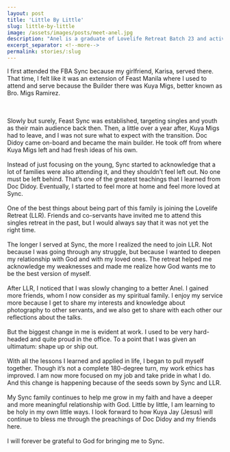 ```yaml
---
layout: post
title: 'Little By Little'
slug: little-by-little
image: /assets/images/posts/meet-anel.jpg
description: "Anel is a graduate of Lovelife Retreat Batch 23 and actively serves as a photographer under the Communications Ministry."
excerpt_separator: <!--more-->
permalink: stories/:slug
---
```

I first attended the FBA Sync because my girlfriend, Karisa, served there. That time, I felt like it was an extension of Feast Manila where I used to attend and serve because the Builder there was Kuya Migs, better known as Bro. Migs Ramirez.
<!--more-->
<br><br>
Slowly but surely, Feast Sync was established, targeting singles and youth as their main audience back then. Then, a little over a year after, Kuya Migs had to leave, and I was not sure what to expect with the transition. Doc Didoy came on-board and became the main builder. He took off from where Kuya Migs left and had fresh ideas of his own.
<br><br>
Instead of just focusing on the young, Sync started to acknowledge that a lot of families were also attending it, and they shouldn’t feel left out. No one must be left behind. That’s one of the greatest teachings that I learned from Doc Didoy. Eventually, I started to feel more at home and feel more loved at Sync.
<br><br>
One of the best things about being part of this family is joining the Lovelife Retreat (LLR). Friends and co-servants have invited me to attend this singles retreat in the past, but I would always say that it was not yet the right time.
<br><br>
The longer I served at Sync, the more I realized the need to join LLR. Not because I was going through any struggle, but because I wanted to deepen my relationship with God and with my loved ones. The retreat helped me acknowledge my weaknesses and made me realize how God wants me to be the best version of myself.
<br><br>
After LLR, I noticed that I was slowly changing to a better Anel. I gained more friends, whom I now consider as my spiritual family. I enjoy my service more because I get to share my interests and knowledge about photography to other servants, and we also get to share with each other our reflections about the talks.
<br><br>
But the biggest change in me is evident at work. I used to be very hard-headed and quite proud in the office. To a point that I was given an ultimatum: shape up or ship out.
<br><br>
With all the lessons I learned and applied in
life, I began to pull myself together. Though it’s
not a complete 180-degree turn, my work ethics has improved. I am now more focused on my job and take pride in what I do. And this change is happening because of the seeds sown by Sync and LLR.
<br><br>
My Sync family continues to help me grow in
my faith and have a deeper and more meaningful relationship with God. Little by little, I am learning to be holy in my own little ways. I look forward to how Kuya Jay (Jesus) will continue to bless me through the preachings of Doc Didoy and my friends here.
<br><br>
I will forever be grateful to God for bringing me to Sync.
